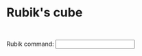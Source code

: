 
# Rubik's cube

<pre><p id="rubikBody"></p></pre>

<!-- onsubmit=... stops the whole page from reloading on form submission -->
<form name="rubikForm" onsubmit="return false">
	<p>
		Rubik command:
		<input name="command" type="text" onChange="processRubikCommand()">
	</p>
</form>

<script src="rubik.js" onload="initRubikGame()"></script>

